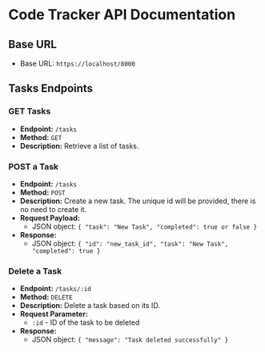 # Code Tracker API Documentation

## Base URL

- Base URL: `https://localhost/8000`

## Tasks Endpoints

### GET Tasks

- **Endpoint:** `/tasks`
- **Method:** `GET`
- **Description:** Retrieve a list of tasks.

### POST a Task

- **Endpoint:** `/tasks`
- **Method:** `POST`
- **Description:** Create a new task. The unique id will be provided, there is no need to create it.
- **Request Payload:**
  - JSON object: `{ "task": "New Task", "completed": true or false }`
- **Response:**
  - JSON object: `{ "id": "new_task_id", "task": "New Task", "completed": true }`

### Delete a Task

- **Endpoint:** `/tasks/:id`
- **Method:** `DELETE`
- **Description:** Delete a task based on its ID.
- **Request Parameter:**
  - `:id` - ID of the task to be deleted
- **Response:**
  - JSON object: `{ "message": "Task deleted successfully" }`

